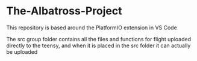 # The-Albatross-Project

This repository is based around the PlatformIO extension in VS Code

The src group folder contains all the files and functions for flight uploaded directly to the teensy, and when it is placed in the src folder it can actually be uploaded
